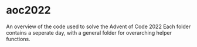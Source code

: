 # aoc2022
An overview of the code used to solve the Advent of Code 2022
Each folder contains a seperate day, with a general folder for overarching helper functions.
